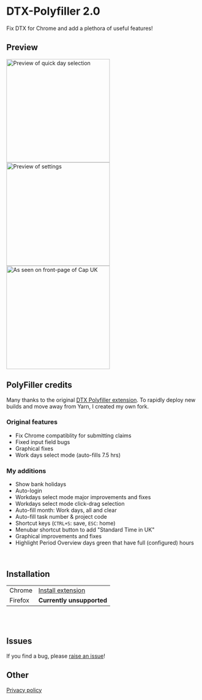 # DTX-Polyfiller 2.0
Fix DTX for Chrome and add a plethora of useful features!

## Preview
<img
  src="https://raw.githubusercontent.com/FreddieDev/dtx-polyfiller/master/art/Quick%20selection.gif"
  alt="Preview of quick day selection"
  height="270"
/>
<img
  src="https://raw.githubusercontent.com/FreddieDev/dtx-polyfiller/master/art/Settings.png"
  alt="Preview of settings"
  height="270"
/>
<img
  src="https://raw.githubusercontent.com/FreddieDev/dtx-polyfiller/master/art/Cap%20UK%20front-page%20article.png"
  alt="As seen on front-page of Cap UK"
  height="270"
/>

## PolyFiller credits
Many thanks to the original [DTX Polyfiller extension](https://github.com/Capgemini/dtx-polyfiller/). To rapidly deploy new builds and move away from Yarn, I created my own fork.
### Original features
- Fix Chrome compatiblity for submitting claims 
- Fixed input field bugs
- Graphical fixes
- Work days select mode (auto-fills 7.5 hrs)

### My additions
- Show bank holidays
- Auto-login
- Workdays select mode major improvements and fixes
- Workdays select mode click-drag selection
- Auto-fill month: Work days, all and clear
- Auto-fill task number & project code
- Shortcut keys (`CTRL+S`: save, `ESC`: home)
- Menubar shortcut button to add "Standard Time in UK"
- Graphical improvements and fixes
- Highlight Period Overview days green that have full (configured) hours

<br />

## Installation
|     |     |
| --- | --- |
| Chrome   | [Install extension](https://chrome.google.com/webstore/detail/mbdlbjpimeeemdhkehileedfdemdlogk) |
| Firefox  | **Currently unsupported** |

<br />
<br />

## Issues
If you find a bug, please [raise an issue](../../issues)!


## Other
[Privacy policy](https://github.com/FreddieDev/dtx-polyfiller-2.0/blob/master/PRIVACY-POLICY.md)